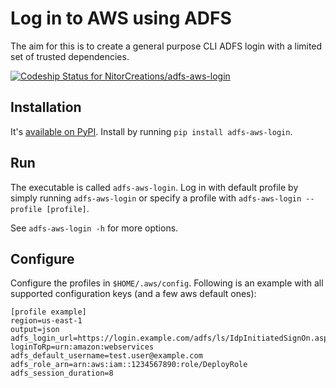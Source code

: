 # Log in to AWS using ADFS

The aim for this is to create a general purpose CLI ADFS login with a limited set of trusted dependencies.

[![Codeship Status for NitorCreations/adfs-aws-login](https://app.codeship.com/projects/39311e10-ce2c-0137-479b-3eefd6c4e4a3/status?branch=master)](https://app.codeship.com/projects/368815)

## Installation

It's [available on PyPI](https://pypi.org/project/adfs-aws-login/). Install by running `pip install adfs-aws-login`.

## Run

The executable is called `adfs-aws-login`. Log in with default profile by simply running `adfs-aws-login` or specify a profile with `adfs-aws-login --profile [profile]`. 

See `adfs-aws-login -h` for more options.

## Configure

Configure the profiles in `$HOME/.aws/config`. Following is an example with all supported configuration keys (and a few aws default ones):
```
[profile example]
region=us-east-1
output=json
adfs_login_url=https://login.example.com/adfs/ls/IdpInitiatedSignOn.aspx?loginToRp=urn:amazon:webservices
adfs_default_username=test.user@example.com
adfs_role_arn=arn:aws:iam::1234567890:role/DeployRole
adfs_session_duration=8
```
